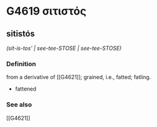 # G4619 σιτιστός

## sitistós

_(sit-is-tos' | see-tee-STOSE | see-tee-STOSE)_

### Definition

from a derivative of [[G4621]]; grained, i.e., fatted; fatling.

- fattened

### See also

[[G4621]]

